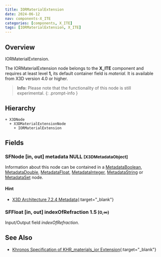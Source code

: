 ```yaml
---
title: IORMaterialExtension
date: 2024-06-12
nav: components-X_ITE
categories: [components, X_ITE]
tags: [IORMaterialExtension, X_ITE]
---
```

<style>
.post h3 {
   word-spacing: 0.2em;
}
</style>

## Overview

IORMaterialExtension.

The IORMaterialExtension node belongs to the **X_ITE** component and requires at least level **1,** its default container field is *material.* It is available from X3D version 4.0 or higher.

>**Info:** Please note that the functionality of this node is still experimental.
{: .prompt-info }

## Hierarchy

```
+ X3DNode
  + X3DMaterialExtensionNode
    + IORMaterialExtension
```

## Fields

### SFNode [in, out] **metadata** NULL <small>[X3DMetadataObject]</small>

Information about this node can be contained in a [MetadataBoolean](/x_ite/components/core/metadataboolean/), [MetadataDouble](/x_ite/components/core/metadatadouble/), [MetadataFloat](/x_ite/components/core/metadatafloat/), [MetadataInteger](/x_ite/components/core/metadatainteger/), [MetadataString](/x_ite/components/core/metadatastring/) or [MetadataSet](/x_ite/components/core/metadataset/) node.

#### Hint

- [X3D Architecture 7.2.4 Metadata](https://www.web3d.org/specifications/X3Dv4/ISO-IEC19775-1v4-IS//Part01/components/core.html#Metadata){:target="_blank"}

### SFFloat [in, out] **indexOfRefraction** 1.5 <small>[0,∞)</small>

Input/Output field *indexOfRefraction*.

## See Also

- [Khronos Specification of KHR_materials_ior Extension](https://github.com/KhronosGroup/glTF/tree/main/extensions/2.0/Khronos/KHR_materials_ior){:target="_blank"}
